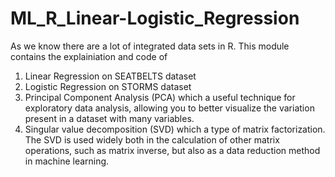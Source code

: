 # ML_R_Linear-Logistic_Regression
As we know there are a lot of integrated data sets in R. 
This module contains the explainiation and code of 

1. Linear Regression on SEATBELTS dataset
2. Logistic Regression on STORMS dataset
3. Principal Component Analysis (PCA) which a useful technique for exploratory data analysis, 
   allowing you to better visualize the variation present in a dataset with many variables.
4. Singular value decomposition (SVD) which a type of matrix factorization. 
   The SVD is used widely both in the calculation of other matrix operations, 
   such as matrix inverse, but also as a data reduction method in machine learning.
